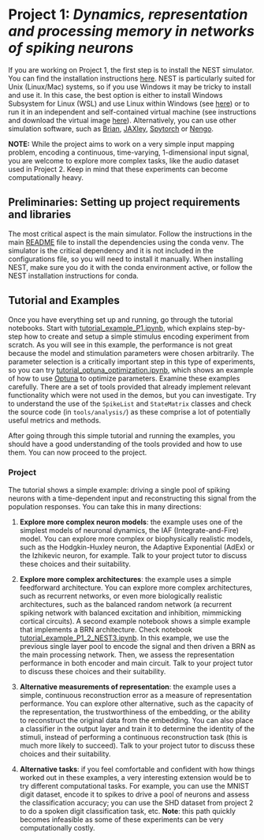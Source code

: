# Project 1: *Dynamics, representation and processing memory in networks of spiking neurons*

If you are working on Project 1, the first step is to install the NEST simulator. You can find the installation instructions [here](https://nest-simulator.readthedocs.io/en/stable/installation.html). NEST is particularly suited for Unix (Linux/Mac) systems, so if you use Windows it may be tricky to install and use it. In this case, the best option is either to install Windows Subsystem for Linux (WSL) and use Linux within Windows (see [here](https://learn.microsoft.com/en-us/windows/wsl/install)) or to run it in an independent and self-contained virtual machine (see instructions and download the virtual image [here](https://nest-simulator.readthedocs.io/en/stable/installation/livemedia.html#live-media)). Alternatively, you can use other simulation software, such as [Brian](https://brian2.readthedocs.io/en/stable/), [JAXley](https://jaxley.readthedocs.io/en/latest/), [Spytorch](https://github.com/fzenke/spytorch) or [Nengo](https://www.nengo.ai/).

**NOTE:** While the project aims to work on a very simple input mapping problem, encoding a continuous, time-varying, 1-dimensional input signal, you are welcome to explore more complex tasks, like the audio dataset used in Project 2. Keep in mind that these experiments can become computationally heavy.

## Preliminaries: Setting up project requirements and libraries

The most critical aspect is the main simulator. Follow the instructions in the main [README](README.md) file to install the dependencies using the conda venv. The simulator is the critical dependency and it is not included in the configurations file, so you will need to install it manually. When installing NEST, make sure you do it with the conda environment active, or follow the NEST installation instructions for conda.

## Tutorial and Examples

Once you have everything set up and running, go through the tutorial notebooks. Start with [tutorial_example_P1.ipynb](tutorial_example_P1.ipynb), which explains step-by-step how to create and setup a simple stimulus encoding experiment from scratch. As you will see in this example, the performance is not great because the model and stimulation parameters were chosen arbitrarily. The parameter selection is a critically important step in this type of experiments, so you can try [tutorial_optuna_optimization.ipynb](tutorial_optuna_optimization.ipynb), which shows an example of how to use [Optuna](https://optuna.org/) to optimize parameters.
Examine these examples carefully. There are a set of tools provided that already implement relevant functionality which were not used in the demos, but you can investigate. Try to understand the
use of the `SpikeList` and `StateMatrix` classes and check the source code (in `tools/analysis/`) as these 
comprise a lot of potentially useful metrics and methods.

After going through this simple tutorial and running the examples, you should have a good understanding of the tools provided and how to use them. You can now proceed to the project.

### Project

The tutorial shows a simple example: driving a single pool of spiking neurons with a time-dependent input and reconstructing this signal from the population responses. You can take this in many directions:
1. **Explore more complex neuron models**: the example uses one of the simplest models of neuronal dynamics, the IAF (Integrate-and-Fire) model. You can explore more complex or biophysically realistic models, such as the Hodgkin-Huxley neuron, the Adaptive Exponential (AdEx) or the Izhikevic neuron, for example. Talk to your project tutor to discuss these choices and their suitability.

2. **Explore more complex architectures**: the example uses a simple feedforward architecture. You can explore more complex architectures, such as recurrent networks, or even more biologically realistic architectures, such as the balanced random network (a recurrent spiking network with balanced excitation and inhibition, mimmicking cortical circuits). A second example notebook shows a simple example that implements a BRN architecture. Check notebook [tutorial_example_P1_2_NEST3.ipynb](tutorial_example_P1_2_NEST3.ipynb). In this example, we use the previous single layer pool to encode the signal and then driven a BRN as the main processing network. Then, we assess the representation performance in both encoder and main circuit. Talk to your project tutor to discuss these choices and their suitability.

3. **Alternative measurements of representation**: the example uses a simple, continuous reconstruction error as a measure of representation performance. You can explore other alternative, such as the capacity of the representation, the trustworthiness of the embedding, or the ability to reconstruct the original data from the embedding. You can also place a classifier in the output layer and train it to determine the identity of the stimuli, instead of performing a continuous reconstruction task (this is much more likely to succeed). Talk to your project tutor to discuss these choices and their suitability.

4. **Alternative tasks**: if you feel comfortable and confident with how things worked out in these examples, a very interesting extension would be to try different computational tasks. For example, you can use the MNIST digit dataset, encode it to spikes to drive a pool of neurons and assess the classification accuracy; you can use the SHD dataset from project 2 to do a spoken digit classification task, etc. **Note**: this path quickly becomes infeasible as some of these experiments can be very computationally costly.